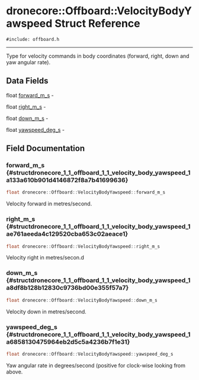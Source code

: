 # dronecore::Offboard::VelocityBodyYawspeed Struct Reference
`#include: offboard.h`

----


Type for velocity commands in body coordinates (forward, right, down and yaw angular rate). 


## Data Fields


 float [forward_m_s](#structdronecore_1_1_offboard_1_1_velocity_body_yawspeed_1a133a610b901d4146872f8a7b41699636) - 


 float [right_m_s](#structdronecore_1_1_offboard_1_1_velocity_body_yawspeed_1ae761aeeda4c129520cba653c02aeace1) - 


 float [down_m_s](#structdronecore_1_1_offboard_1_1_velocity_body_yawspeed_1a8df8b128b12830c9736bd00e355f57a7) - 


 float [yawspeed_deg_s](#structdronecore_1_1_offboard_1_1_velocity_body_yawspeed_1a6858130475964eb2d5c5a4236b7f1e31) - 


## Field Documentation


### forward_m_s {#structdronecore_1_1_offboard_1_1_velocity_body_yawspeed_1a133a610b901d4146872f8a7b41699636}

```cpp
float dronecore::Offboard::VelocityBodyYawspeed::forward_m_s
```


Velocity forward in metres/second.

<!-- [<Element 'type' at 0x00000211CA844228> forward_m_s](#structdronecore_1_1_offboard_1_1_velocity_body_yawspeed_1a133a610b901d4146872f8a7b41699636) -->
<!-- kind: variable -->
<!-- prot: public -->
<!-- static: no -->
<!-- mutable: no -->
<!-- definition: float dronecore::Offboard::VelocityBodyYawspeed::forward_m_s -->
<!-- detaileddescription: Velocity forward in metres/second. -->
<!-- briefdescription:  -->

<!-- argsstring:  -->


### right_m_s {#structdronecore_1_1_offboard_1_1_velocity_body_yawspeed_1ae761aeeda4c129520cba653c02aeace1}

```cpp
float dronecore::Offboard::VelocityBodyYawspeed::right_m_s
```


Velocity right in metres/secon.d

<!-- [<Element 'type' at 0x00000211CA86EB38> right_m_s](#structdronecore_1_1_offboard_1_1_velocity_body_yawspeed_1ae761aeeda4c129520cba653c02aeace1) -->
<!-- kind: variable -->
<!-- prot: public -->
<!-- static: no -->
<!-- mutable: no -->
<!-- definition: float dronecore::Offboard::VelocityBodyYawspeed::right_m_s -->
<!-- detaileddescription: Velocity right in metres/secon.d -->
<!-- briefdescription:  -->

<!-- argsstring:  -->


### down_m_s {#structdronecore_1_1_offboard_1_1_velocity_body_yawspeed_1a8df8b128b12830c9736bd00e355f57a7}

```cpp
float dronecore::Offboard::VelocityBodyYawspeed::down_m_s
```


Velocity down in metres/second.

<!-- [<Element 'type' at 0x00000211CA86E188> down_m_s](#structdronecore_1_1_offboard_1_1_velocity_body_yawspeed_1a8df8b128b12830c9736bd00e355f57a7) -->
<!-- kind: variable -->
<!-- prot: public -->
<!-- static: no -->
<!-- mutable: no -->
<!-- definition: float dronecore::Offboard::VelocityBodyYawspeed::down_m_s -->
<!-- detaileddescription: Velocity down in metres/second. -->
<!-- briefdescription:  -->

<!-- argsstring:  -->


### yawspeed_deg_s {#structdronecore_1_1_offboard_1_1_velocity_body_yawspeed_1a6858130475964eb2d5c5a4236b7f1e31}

```cpp
float dronecore::Offboard::VelocityBodyYawspeed::yawspeed_deg_s
```


Yaw angular rate in degrees/second (positive for clock-wise looking from above.

<!-- [<Element 'type' at 0x00000211CA86E9A8> yawspeed_deg_s](#structdronecore_1_1_offboard_1_1_velocity_body_yawspeed_1a6858130475964eb2d5c5a4236b7f1e31) -->
<!-- kind: variable -->
<!-- prot: public -->
<!-- static: no -->
<!-- mutable: no -->
<!-- definition: float dronecore::Offboard::VelocityBodyYawspeed::yawspeed_deg_s -->
<!-- detaileddescription: Yaw angular rate in degrees/second (positive for clock-wise looking from above. -->
<!-- briefdescription:  -->

<!-- argsstring:  -->

